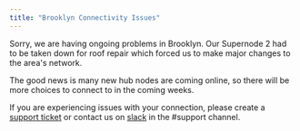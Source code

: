 ```yaml
---
title: "Brooklyn Connectivity Issues"
---
```


Sorry, we are having ongoing problems in Brooklyn. Our Supernode 2 had to be taken down for roof repair which forced us to make major changes to the area's network.

The good news is many new hub nodes are coming online, so there will be more choices to connect to in the coming weeks.

If you are experiencing issues with your connection, please create a [support ticket](/support) or contact us on [slack](https://slack.nycmesh.net) in the #support channel.
